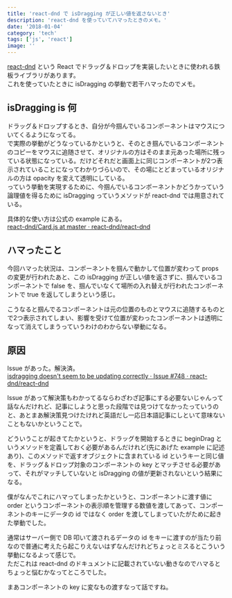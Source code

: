 ```yaml
---
title: 'react-dnd で isDragging が正しい値を返さないとき'
description: 'react-dnd を使っていてハマったときのメモ。'
date: '2018-01-04'
category: 'tech'
tags: ['js', 'react']
image: ''
---
```


[react-dnd](https://github.com/react-dnd/react-dnd) という React でドラッグ＆ドロップを実装したいときに使われる鉄板ライブラリがあります。  
これを使っていたときに isDragging の挙動で若干ハマったのでメモ。

## isDragging is 何

ドラッグ＆ドロップするとき、自分が今掴んでいるコンポーネントはマウスについてくるようになってる。  
で実際の挙動がどうなっているかというと、そのとき掴んでいるコンポーネントのコピーをマウスに追随させて、オリジナルの方はそのまま元あった場所に残っている状態になっている。だけどそれだと画面上に同じコンポーネントが2つ表示されていることになってわかりづらいので、その場にとどまっているオリジナルの方は opacity を変えて透明にしている。  
っていう挙動を実現するために、今掴んでいるコンポーネントかどうかっていう論理値を得るために isDragging っていうメソッドが react-dnd では用意されている。

具体的な使い方は公式の example にある。  
[react-dnd/Card.js at master · react-dnd/react-dnd](https://github.com/react-dnd/react-dnd/blob/master/examples/04%20Sortable/Simple/Card.js)

## ハマったこと

今回ハマった状況は、コンポーネントを掴んで動かして位置が変わって props の変更が行われたあと、この isDragging が正しい値を返さずに、掴んでいるコンポーネントで false を、掴んでいなくて場所の入れ替えが行われたコンポーネントで true を返してしまうという感じ。

こうなると掴んでるコンポーネントは元の位置のものとマウスに追随するものとで2つ表示されてしまい、影響を受けて位置が変わったコンポーネントは透明になって消えてしまうっていうわけのわからない挙動になる。

## 原因

Issue があった。解決済。  
[isdragging doesn't seem to be updating correctly · Issue #748 · react-dnd/react-dnd](https://github.com/react-dnd/react-dnd/issues/748)

Issue があって解決策もわかってるならわざわざ記事にする必要ないじゃんって話なんだけれど、記事にしようと思った段階では見つけてなかったっていうのと、あとまあ解決策見つけたけれど英語だし一応日本語記事にしといて意味ないこともないかということで。

どういうことが起きてたかというと、ドラッグを開始するときに beginDrag というメソッドを定義しておく必要があるんだけれど(先にあげた example に記述あり)、このメソッドで返すオブジェクトに含まれている id というキーと同じ値を、ドラッグ＆ドロップ対象のコンポーネントの key とマッチさせる必要があって、それがマッチしていないと isDragging の値が更新されないという結果になる。

僕がなんでこれにハマってしまったかというと、コンポーネントに渡す値に order というコンポーネントの表示順を管理する数値を渡してあって、コンポーネントのキーにデータの id ではなく order を渡してしまっていたがために起きた挙動でした。

通常はサーバー側で DB 叩いて渡されるデータの id をキーに渡すのが当たり前なので普通に考えたら起こりえないはずなんだけれどちょっとミスるとこういう挙動になるよって感じで。  
ただこれは react-dnd のドキュメントに記載されていない動きなのでハマるとちょっと悩むかなってところでした。

まあコンポーネントの key に変なもの渡すなって話ですね。

